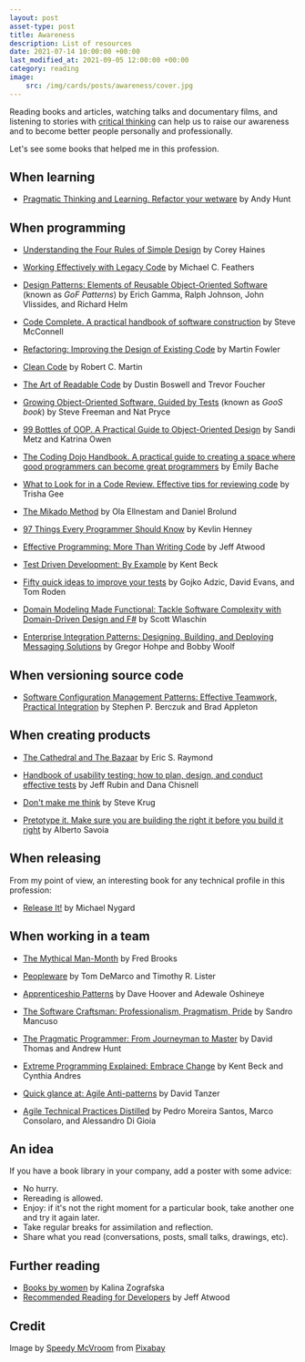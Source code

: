 ```yaml
---
layout: post
asset-type: post
title: Awareness
description: List of resources
date: 2021-07-14 10:00:00 +00:00
last_modified_at: 2021-09-05 12:00:00 +00:00
category: reading
image:
    src: /img/cards/posts/awareness/cover.jpg
---
```


Reading books and articles, watching talks and documentary films, and listening to stories with [critical thinking](https://wiki.c2.com/?CriticalThinking) can help us to raise our awareness and to become better people personally and professionally.

Let's see some books that helped me in this profession.

## When learning

* [Pragmatic Thinking and Learning. Refactor your wetware](https://pragprog.com/titles/ahptl/pragmatic-thinking-and-learning/) by Andy Hunt

## When programming

* [Understanding the Four Rules of Simple Design](https://leanpub.com/4rulesofsimpledesign) by Corey Haines

* [Working Effectively with Legacy Code](https://www.goodreads.com/book/show/44919.Working_Effectively_with_Legacy_Code) by Michael C. Feathers

* [Design Patterns: Elements of Reusable Object-Oriented Software](https://www.goodreads.com/book/show/85009.Design_Patterns) (known as _GoF Patterns_) by Erich Gamma, Ralph Johnson, John Vlissides, and Richard Helm

* [Code Complete. A practical handbook of software construction](https://www.goodreads.com/book/show/4845.Code_Complete) by Steve McConnell

* [Refactoring: Improving the Design of Existing Code](https://www.goodreads.com/book/show/44936.Refactoring) by Martin Fowler

* [Clean Code](https://www.goodreads.com/book/show/3735293-clean-code) by Robert C. Martin

* [The Art of Readable Code](https://www.oreilly.com/library/view/the-art-of/9781449318482/) by Dustin Boswell and Trevor Foucher

* [Growing Object-Oriented Software, Guided by Tests](http://www.growing-object-oriented-software.com/) (known as _GooS book_) by Steve Freeman and Nat Pryce

* [99 Bottles of OOP. A Practical Guide to Object-Oriented Design](https://sandimetz.com/99bottles) by Sandi Metz and Katrina Owen

* [The Coding Dojo Handbook. A practical guide to creating a space where good programmers can become great programmers](https://leanpub.com/codingdojohandbook) by Emily Bache

* [What to Look for in a Code Review. Effective tips for reviewing code](https://leanpub.com/whattolookforinacodereview) by Trisha Gee

* [The Mikado Method](https://www.goodreads.com/book/show/17974534-the-mikado-method) by Ola Ellnestam and Daniel Brolund

* [97 Things Every Programmer Should Know](https://www.oreilly.com/library/view/97-things-every/9780596809515/) by Kevlin Henney

* [Effective Programming: More Than Writing Code](https://blog.codinghorror.com/coding-horror-the-book/) by Jeff Atwood

* [Test Driven Development: By Example](https://www.goodreads.com/book/show/387190.Test_Driven_Development) by Kent Beck

* [Fifty quick ideas to improve your tests](https://fiftyquickideas.com/fifty-quick-ideas-to-improve-your-tests/) by Gojko Adzic, David Evans, and Tom Roden

* [Domain Modeling Made Functional: Tackle Software Complexity with Domain-Driven Design and F#](https://www.goodreads.com/book/show/34921689-domain-modeling-made-functional) by Scott Wlaschin

* [Enterprise Integration Patterns: Designing, Building, and Deploying Messaging Solutions](https://www.enterpriseintegrationpatterns.com) by Gregor Hohpe and Bobby Woolf

## When versioning source code

* [Software Configuration Management Patterns: Effective Teamwork, Practical Integration](https://www.goodreads.com/book/show/367720.Software_Configuration_Management_Patterns) by Stephen P. Berczuk and Brad Appleton

## When creating products

* [The Cathedral and The Bazaar](/2021/07/16/rereading-the-cathedral-and-the-bazaar.html) by Eric S. Raymond

* [Handbook of usability testing: how to plan, design, and conduct effective tests](https://www.wiley.com/en-us/Handbook+of+Usability+Testing%3A+How+to+Plan%2C+Design%2C+and+Conduct+Effective+Tests%2C+2nd+Edition-p-9781118080405) by Jeff Rubin and Dana Chisnell

* [Don't make me think](https://www.goodreads.com/book/show/18197267-don-t-make-me-think-revisited) by Steve Krug

* [Pretotype it. Make sure you are building the right it before you build it right](https://www.goodreads.com/book/show/13252534-pretotype-it) by Alberto Savoia

## When releasing

From my point of view, an interesting book for any technical profile in this profession:

* [Release It!](https://pragprog.com/titles/mnee2/release-it-second-edition/) by Michael Nygard

## When working in a team

* [The Mythical Man-Month](/2018/03/31/rereading-the-mythical-man-month.html) by Fred Brooks

* [Peopleware](https://www.goodreads.com/book/show/67825.Peopleware) by Tom DeMarco and Timothy R. Lister

* [Apprenticeship Patterns](https://www.goodreads.com/book/show/5608045-apprenticeship-patterns) by Dave Hoover and Adewale Oshineye

* [The Software Craftsman: Professionalism, Pragmatism, Pride](https://www.goodreads.com/book/show/23215733-the-software-craftsman) by Sandro Mancuso

* [The Pragmatic Programmer: From Journeyman to Master](https://www.goodreads.com/book/show/4099.The_Pragmatic_Programmer) by David Thomas and Andrew Hunt

* [Extreme Programming Explained: Embrace Change](https://www.goodreads.com/book/show/67833.Extreme_Programming_Explained) by Kent Beck and Cynthia Andres

* [Quick glance at: Agile Anti-patterns](https://www.quickglance.at/agile_antipatterns) by David Tanzer

* [Agile Technical Practices Distilled](https://leanpub.com/agiletechnicalpracticesdistilled) by Pedro Moreira Santos, Marco Consolaro, and Alessandro Di Gioia 

## An idea

If you have a book library in your company, add a poster with some advice:

* No hurry.
* Rereading is allowed.
* Enjoy: if it's not the right moment for a particular book, take another one and try it again later.
* Take regular breaks for assimilation and reflection.
* Share what you read (conversations, posts, small talks, drawings, etc).

## Further reading

* [Books by women](https://thebooksbywomen.com) by Kalina Zografska
* [Recommended Reading for Developers](https://blog.codinghorror.com/recommended-reading-for-developers/) by Jeff Atwood

## Credit

Image by <a href="https://pixabay.com/users/viscious-speed-1744878/?utm_source=link-attribution&amp;utm_medium=referral&amp;utm_campaign=image&amp;utm_content=1084082">Speedy McVroom</a> from <a href="https://pixabay.com/?utm_source=link-attribution&amp;utm_medium=referral&amp;utm_campaign=image&amp;utm_content=1084082">Pixabay</a>
